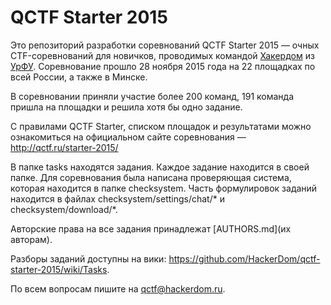 # QCTF Starter 2015

Это репозиторий разработки соревнований QCTF Starter 2015 — очных CTF-соревнований для новичков, проводимых командой [Хакердом](http://hackerdom.ru) из [УрФУ](http://urfu.ru).
Соревнование прошло 28 ноября 2015 года на 22 площадках по всей России, а также в Минске.

В соревновании приняли участие более 200 команд, 191 команда пришла на площадки и решила хотя бы одно задание.

С правилами QCTF Starter, списком площадок и результатами можно ознакомиться на официальном сайте соревнования — http://qctf.ru/starter-2015/

В папке tasks находятся задания. Каждое задание находится в своей папке. Для соревнования была написана проверяющая система, которая
находится в папке checksystem. Часть формулировок заданий находится в файлах checksystem/settings/chat/* и checksystem/download/*.

Авторские права на все задания принадлежат [AUTHORS.md](их авторам).

Разборы заданий доступны на вики: https://github.com/HackerDom/qctf-starter-2015/wiki/Tasks.

По всем вопросам пишите на qctf@hackerdom.ru.
